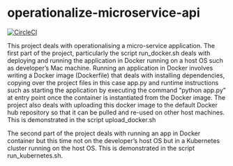 # operationalize-microservice-api
[![CircleCI](https://circleci.com/gh/uzmasyed00/operationalize-microservice-api.svg?style=svg)](https://circleci.com/gh/uzmasyed00/operationalize-microservice-api)

This project deals with operationalising a micro-service application. The first part of the project, particularly the script run_docker.sh deals with deploying and running the application in Docker running on a host OS such as developer’s Mac machine. Running an application in Docker involves writing a Docker image (Dockerfile) that deals with installing dependencies, copying over the project files in this case app.py and runtime instructions such as starting the application by executing the command “python app.py” at entry point once the container is instantiated from the Docker image.
The project also deals with uploading this docker image to the default Docker hub repository so that it can be pulled and re-used on other host machines. This is demonstrated in the script upload_docker.sh

The second part of the project deals with running an app in Docker container but this time not on the developer’s host OS but in a Kubernetes cluster running on the host OS. This is demonstrated in the script run_kubernetes.sh.
